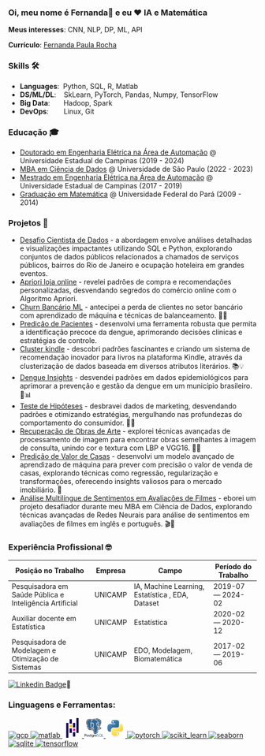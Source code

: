 ### Oi, meu nome é Fernanda👋 e eu ❤️ IA e Matemática

**Meus interesses**: CNN, NLP, DP, ML, API

**Currículo**: [Fernanda Paula Rocha](https://github.com/rocha-fernanda/rocha-fernanda/blob/main/Curriculo_FernandaRocha.pdf)

<!-- 

**Currículo**: [Curriculo_FernandaRocha.pdf](https://github.com/rocha-fernanda/rocha-fernanda/blob/main/Curriculo_FernandaRocha.pdf)
-->

### Skills 🛠️
- **Languages**:&nbsp;                         Python, SQL, R, Matlab
- **DS/ML/DL**:  &nbsp;&nbsp;                  SkLearn, PyTorch, Pandas, Numpy, TensorFlow
- **Big Data**: &nbsp;&nbsp;&nbsp;&nbsp;&nbsp; Hadoop, Spark
- **DevOps**:    &nbsp;&nbsp;&nbsp;&nbsp;      Linux, Git

### Educação 🎓
- [Doutorado em Engenharia Elétrica na Área de Automação](https://www.fee.unicamp.br/) @ Universidade Estadual de Campinas (2019 - 2024)
- [MBA em Ciência de Dados](https://cemeai.icmc.usp.br/MBA/) @ Universidade de São Paulo (2022 - 2023)
- [Mestrado em Engenharia Elétrica na Área de Automação](https://www.fee.unicamp.br/) @ Universidade Estadual de Campinas (2017 - 2019)
- [Graduação em Matemática](https://ufpa.br/) @ Universidade Federal do Pará (2009 - 2014)

### Projetos 🐾
- [Desafio Cientista de Dados](https://github.com/rocha-fernanda/emd-desafio-junior-data-scientist.git) - a abordagem envolve análises detalhadas e visualizações impactantes utilizando SQL e Python, explorando conjuntos de dados públicos relacionados a chamados de serviços públicos, bairros do Rio de Janeiro e ocupação hoteleira em grandes eventos.
- [Apriori loja online](https://github.com/rocha-fernanda/Apriori_OnlineRetail.git) - revelei padrões de compra e recomendações personalizadas, desvendando segredos do comércio online com o Algoritmo Apriori.
- [Churn Bancário ML](https://github.com/rocha-fernanda/ClassificationBalancing_churn.git) - antecipei a perda de clientes no setor bancário com aprendizado de máquina e técnicas de balanceamento. 🤖💼
- [Predição de Pacientes](https://github.com/rocha-fernanda/Classification_patient_dengue.git) - desenvolvi uma ferramenta robusta que permita a identificação precoce da dengue, aprimorando decisões clínicas e estratégias de controle.
- [Cluster kindle](https://github.com/rocha-fernanda/ClusterRecommender_Kindle.git) - descobri padrões fascinantes e criando um sistema de recomendação inovador para livros na plataforma Kindle, através da clusterização de dados baseada em diversos atributos literários. 📚💡
- [Dengue Insights](https://github.com/rocha-fernanda/DataAnalysis_PatientDengue.git) - desvendei padrões em dados epidemiológicos para aprimorar a prevenção e gestão da dengue em um município brasileiro. 🦟📊
- [Teste de Hipóteses](https://github.com/rocha-fernanda/HypothesisTest_Marketing.git) - desbravei dados de marketing, desvendando padrões e otimizando estratégias, mergulhando nas profundezas do comportamento do consumidor. 🚀💡
- [ Recuperação de Obras de Arte](https://github.com/rocha-fernanda/LBP_VGG16_ImageRecup.git) - explorei técnicas avançadas de processamento de imagem para encontrar obras semelhantes à imagem de consulta, unindo cor e textura com LBP e VGG16. 🚀💡
- [Predição de Valor de Casas](https://github.com/rocha-fernanda/ModelsRegression_PredictingHouse.git) - desenvolvi um modelo avançado de aprendizado de máquina para prever com precisão o valor de venda de casas, explorando técnicas como regressão, regularização e transformações, oferecendo insights valiosos para o mercado imobiliário. 🏡
- [Análise Multilíngue de Sentimentos em Avaliações de Filmes](https://github.com/rocha-fernanda/NeuralNetworks_NLP_IMDB.git) - eborei um projeto desafiador durante meu MBA em Ciência de Dados, explorando técnicas avançadas de Redes Neurais para análise de sentimentos em avaliações de filmes em inglês e português. 🎬🤖





### Experiência Profissional 🤓
| Posição no Trabalho           | Empresa         | Campo                         | Período do Trabalho     |
| ---------------------- | --------------- | ----------------------------- | ----------------- |
| Pesquisadora em Saúde Pública e Inteligência Artificial | UNICAMP |IA, Machine Learning, Estatística , EDA, Dataset  | 2019-07 — 2024-02  |
| Auxiliar docente em Estatística         | UNICAMP     |Estatística  | 2020-02 — 2020-12 |
| Pesquisadora de Modelagem e Otimização de Sistemas          |  UNICAMP    | EDO, Modelagem, Biomatemática         | 2017-02 — 2019-06 |


[![Linkedin Badge](https://img.shields.io/badge/-LinkedIn-blue?style=flat-square&logo=Linkedin&logoColor=white&link=ttps://www.linkedin.com/in/fernanda-paula-rocha-20687122a/)](ttps://www.linkedin.com/in/fernanda-paula-rocha-20687122a/)🚀


<h3 align="left">Linguagens e Ferramentas:</h3>
<p align="left"> <a href="https://cloud.google.com" target="_blank" rel="noreferrer"> <img src="https://www.vectorlogo.zone/logos/google_cloud/google_cloud-icon.svg" alt="gcp" width="40" height="40"/> </a> <a href="https://www.mathworks.com/" target="_blank" rel="noreferrer"> <img src="https://upload.wikimedia.org/wikipedia/commons/2/21/Matlab_Logo.png" alt="matlab" width="40" height="40"/> </a> <a href="https://pandas.pydata.org/" target="_blank" rel="noreferrer"> <img src="https://raw.githubusercontent.com/devicons/devicon/2ae2a900d2f041da66e950e4d48052658d850630/icons/pandas/pandas-original.svg" alt="pandas" width="40" height="40"/> </a> <a href="https://www.postgresql.org" target="_blank" rel="noreferrer"> <img src="https://raw.githubusercontent.com/devicons/devicon/master/icons/postgresql/postgresql-original-wordmark.svg" alt="postgresql" width="40" height="40"/> </a> <a href="https://www.python.org" target="_blank" rel="noreferrer"> <img src="https://raw.githubusercontent.com/devicons/devicon/master/icons/python/python-original.svg" alt="python" width="40" height="40"/> </a> <a href="https://pytorch.org/" target="_blank" rel="noreferrer"> <img src="https://www.vectorlogo.zone/logos/pytorch/pytorch-icon.svg" alt="pytorch" width="40" height="40"/> </a> <a href="https://scikit-learn.org/" target="_blank" rel="noreferrer"> <img src="https://upload.wikimedia.org/wikipedia/commons/0/05/Scikit_learn_logo_small.svg" alt="scikit_learn" width="40" height="40"/> </a> <a href="https://seaborn.pydata.org/" target="_blank" rel="noreferrer"> <img src="https://seaborn.pydata.org/_images/logo-mark-lightbg.svg" alt="seaborn" width="40" height="40"/> </a> <a href="https://www.sqlite.org/" target="_blank" rel="noreferrer"> <img src="https://www.vectorlogo.zone/logos/sqlite/sqlite-icon.svg" alt="sqlite" width="40" height="40"/> </a> <a href="https://www.tensorflow.org" target="_blank" rel="noreferrer"> <img src="https://www.vectorlogo.zone/logos/tensorflow/tensorflow-icon.svg" alt="tensorflow" width="40" height="40"/> </a> </p>
